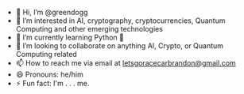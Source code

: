 - 👋 Hi, I’m @greendogg
- 👀 I’m interested in AI, cryptography, cryptocurrencies, Quantum Computing and other emerging technologies
- 🌱 I’m currently learning Python 🐍
- 💞️ I’m looking to collaborate on anything AI, Crypto, or Quantum Computing related
- 📫 How to reach me via email at letsgoracecarbrandon@gmail.com
- 😄 Pronouns: he/him
- ⚡ Fun fact: I'm . . . me.

<!---
greendogg/greendogg is a ✨ special ✨ repository because its `README.md` (this file) appears on your GitHub profile.
You can click the Preview link to take a look at your changes.
--->
